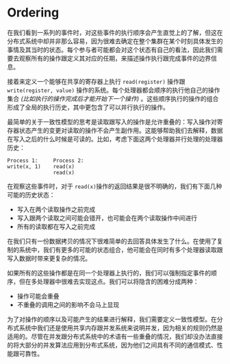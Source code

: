 # Ordering

在我们看到一系列的事件时，对这些事件的执行顺序会产生直觉上的了解，但这在分布式系统中却并非那么容易，因为很难去确定在整个集群在某个时刻具体发生的事情及其当时的状态。每个参与者可能都会对这个状态有自己的看法，因此我们需要去观察所有的操作跟定义其对应的任期，来描述操作执行跟完成事件的边界信息。

接着来定义一个能够在共享的寄存器上执行 `read(register)` 操作跟 `write(register, value)` 操作的系统。每个处理器都会顺序的执行他自己的操作集合 *(比如执行的操作完成后才能开始下一个操作)* 。这些顺序执行的操作的组合形成了全局的执行历史，其中更包含了可以并行执行的操作。

最简单的关于一致性模型的思考是读取跟写入的操作是允许重叠的：写入操作对寄存器状态产生的变更对读取的操作不会产生副作用。这能够帮助我们去解释，数据在写入之后的什么时候是可读的。比如，考虑下面这两个处理器并行处理的处理器历史：

```
Process 1:     Process 2:
write(x, 1)    read(x)
               read(x)
```

在观察这些事件时，对于 `read(x)`操作的返回结果是很不明确的，我们有下面几种可能的历史状态：

- 写入在两个读取操作之前完成
- 写入跟两个读取之间可能会错开，也可能会在两个读取操作中间进行
- 所有的读取都在写入之前完成

在我们只有一份数据拷贝的情况下很难简单的去回答具体发生了什么。在使用了复制的系统中，我们有更多的可能的状态组合，他可能会在同时有多个处理器读取跟写入数据时带来更复杂的情况。

如果所有的这些操作都是在同一个处理器上执行的，我们可以强制指定事件的顺序，但在多处理器中很难去实现这点。我们可以将隐含的困难分成两种：

- 操作可能会重叠
- 不重叠的调用之间的影响不会马上显现

为了对操作的顺序以及可能产生的结果进行解释，我们需要定义一致性模型。在分布式系统中我们还是使用共享内存跟并发系统来说明并发，因为相关的规则仍然是适用的。尽管在并发跟分布式系统中的术语有一些重叠的情况，我们却没办法直接的将大部分的并发算法应用到分布式系统，因为他们之间具有不同的通信模式、性能跟可靠性。